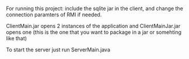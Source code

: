 For running this project: include the sqlite jar in the client, and change the connection paramters of RMI if needed.


ClientMain.jar opens 2 instances of the application and ClientMainJar.jar opens one (this is the one that you want to package in a jar or somehting like that)

To start the server just run ServerMain.java
